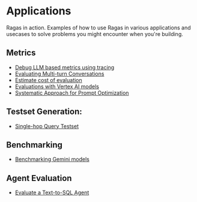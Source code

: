 # Applications

Ragas in action. Examples of how to use Ragas in various applications and
usecases to solve problems you might encounter when you're building.


## Metrics

- [Debug LLM based metrics using tracing](_metrics_llm_calls.md)
- [Evaluating Multi-turn Conversations](evaluating_multi_turn_conversations.md)
- [Estimate cost of evaluation](_cost.md)
- [Evaluations with Vertex AI models](vertexai_x_ragas.md)
- [Systematic Approach for Prompt Optimization](prompt_optimization)

## Testset Generation:

- [Single-hop Query Testset](singlehop_testset_gen.md)

## Benchmarking
- [Benchmarking Gemini models](gemini_benchmarking.md)

## Agent Evaluation

- [Evaluate a Text-to-SQL Agent](text2sql.md)

